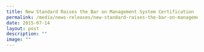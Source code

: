 ```yaml
---
title: New Standard Raises the Bar on Management System Certification
permalink: /media/news-releases/new-standard-raises-the-bar-on-management-system-certification/
date: 2015-07-14
layout: post
description: ""
image: ""
---
```

